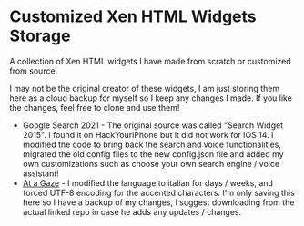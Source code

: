Customized Xen HTML Widgets Storage
===

A collection of Xen HTML widgets I have made from scratch or customized from source.

I may not be the original creator of these widgets, I am just storing them here as a cloud backup for myself so I keep any changes I made. If you like the changes, feel free to clone and use them!

* Google Search 2021 - The original source was called "Search Widget 2015". I found it on HackYouriPhone but it did not work for iOS 14. I modified the code to bring back the search and voice functionalities, migrated the old config files to the new config.json file and added my own customizations such as choose your own search engine / voice assistant!
* [At a Gaze](https://github.com/SlackinJack/XenHTML-Pixel-Widgets) - I modified the language to italian for days / weeks, and forced UTF-8 encoding for the accented characters. I'm only saving this here so I have a backup of my changes, I suggest downloading from the actual linked repo in case he adds any updates / changes.